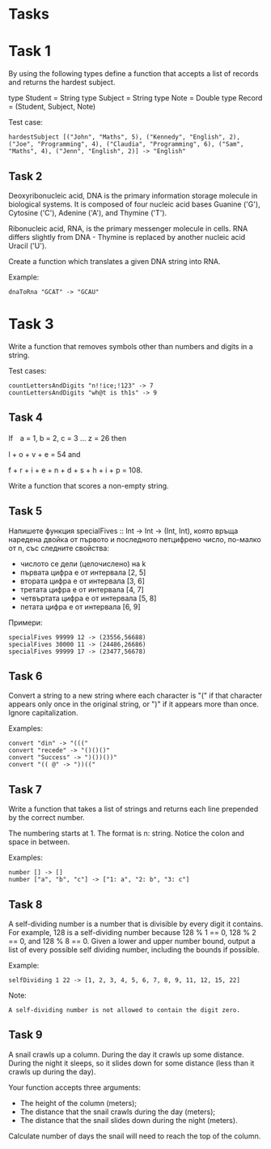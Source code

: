 # Tasks

# Task 1
By using the following types define a function that accepts a list of records and returns the hardest subject.

type Student = String
type Subject = String
type Note = Double
type Record = (Student, Subject, Note)

Test case:

    hardestSubject [("John", "Maths", 5), ("Kennedy", "English", 2), ("Joe", "Programming", 4), ("Claudia", "Programming", 6), ("Sam", "Maths", 4), ("Jenn", "English", 2)] -> "English"
    
## Task 2
Deoxyribonucleic acid, DNA is the primary information storage molecule in biological systems. It is composed of four nucleic acid bases Guanine ('G'), Cytosine ('C'), Adenine ('A'), and Thymine ('T').

Ribonucleic acid, RNA, is the primary messenger molecule in cells. RNA differs slightly from DNA - Thymine is replaced by another nucleic acid Uracil ('U').

Create a function which translates a given DNA string into RNA.

Example:

    dnaToRna "GCAT" -> "GCAU"

# Task 3
Write a function that removes symbols other than numbers and digits in a string.

Test cases:

    countLettersAndDigits "n!!ice;!123" -> 7
    countLettersAndDigits "wh@t is th1s" -> 9

## Task 4
If　a = 1, b = 2, c = 3 ... z = 26 then

l + o + v + e = 54 and

f + r + i + e + n + d + s + h + i + p = 108.

Write a function that scores a non-empty string.

## Task 5
Напишете функция specialFives :: Int -> Int -> (Int, Int), която връща наредена двойка от първото и последното петцифрено число, по-малко от n, със следните свойства:

 - числото се дели (целочислено) на k
 - първата цифра е от интервала [2, 5]
 - втората цифра е от интервала [3, 6]
 - третата цифра е от интервала [4, 7]
 - четвъртата цифра е от интервала [5, 8]
 - петата цифра е от интервала [6, 9]

Примери:

    specialFives 99999 12 -> (23556,56688)
    specialFives 30000 11 -> (24486,26686)
    specialFives 99999 17 -> (23477,56678)

## Task 6
Convert a string to a new string where each character is "(" if that character appears only once in the original string, or ")" if it appears more than once. Ignore capitalization.

Examples:

    convert "din" -> "((("
    convert "recede" -> "()()()"
    convert "Success" -> ")())())"
    convert "(( @" -> "))((" 

## Task 7
Write a function that takes a list of strings and returns each line prepended by the correct number.

The numbering starts at 1. The format is n: string. Notice the colon and space in between.

Examples:

    number [] -> []
    number ["a", "b", "c"] -> ["1: a", "2: b", "3: c"]

## Task 8
A self-dividing number is a number that is divisible by every digit it contains. For example, 128 is a self-dividing number because 128 % 1 == 0, 128 % 2 == 0, and 128 % 8 == 0. Given a lower and upper number bound, output a list of every possible self dividing number, including the bounds if possible.

Example:

    selfDividing 1 22 -> [1, 2, 3, 4, 5, 6, 7, 8, 9, 11, 12, 15, 22]

Note:

    A self-dividing number is not allowed to contain the digit zero.

## Task 9
A snail crawls up a column. During the day it crawls up some distance. During the night it sleeps, so it slides down for some distance (less than it crawls up during the day).

Your function accepts three arguments:
 - The height of the column (meters);
 - The distance that the snail crawls during the day (meters);
 - The distance that the snail slides down during the night (meters).

Calculate number of days the snail will need to reach the top of the column.